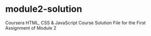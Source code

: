 # module2-solution
Coursera HTML, CSS &amp; JavaScript Course Solution File for the First Assignment of Module 2
